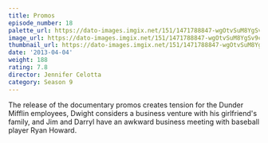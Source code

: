 ```yaml
---
title: Promos
episode_number: 18
palette_url: https://dato-images.imgix.net/151/1471788847-wgOtvSuM8YgSv9cmlfWvZ7XGdIp.jpg?ixlib=rb-1.1.0&ch=DPR%2CWidth&auto=enhance&palette=json
image_url: https://dato-images.imgix.net/151/1471788847-wgOtvSuM8YgSv9cmlfWvZ7XGdIp.jpg?ixlib=rb-1.1.0&ch=DPR%2CWidth&auto=compress%2Cformat&w=500
thumbnail_url: https://dato-images.imgix.net/151/1471788847-wgOtvSuM8YgSv9cmlfWvZ7XGdIp.jpg?ixlib=rb-1.1.0&ch=DPR%2CWidth&auto=enhance&w=500&h=280&fit=crop&fm=jpg
date: '2013-04-04'
weight: 188
rating: 7.8
director: Jennifer Celotta
category: Season 9
---
```


The release of the documentary promos creates tension for the Dunder Mifflin employees, Dwight considers a business venture with his girlfriend's family, and Jim and Darryl have an awkward business meeting with baseball player Ryan Howard.